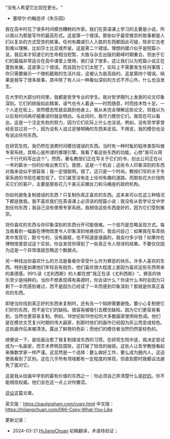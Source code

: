 
"没有人希望它比现在更长。"

- 塞缪尔·约翰逊评《失乐园》

我在高中时花了很多时间模仿糟糕的作家。我们在英语课上学习的主要是小说，所以我以为那是写作的最高形式。这是第一个错误。那些似乎最受推崇的故事都是人们以复杂的方式受苦的故事。任何有趣或引人入胜的东西都因此可疑，除非它古老到难以理解，比如莎士比亚或乔叟。这是第二个错误。理想的媒介似乎是短篇小说，我后来才知道它的生命相当短暂，大致与杂志出版的巅峰时期重合。但由于它们的篇幅非常适合在高中课堂上使用，我们读了很多，这让我们以为短篇小说正在蓬勃发展。这是第三个错误。而且因为它们太短了，实际上不需要发生任何事情；你只需要展示一个随机截取的生活片段，这被认为是高级的。这是第四个错误。结果是我写了很多故事，其中除了有人以一种看似深刻的方式不开心外，什么也没发生。

在大学的大部分时间里，我都是哲学专业的学生。我对哲学期刊上发表的论文印象深刻。它们的排版如此精美，语气也令人着迷——时而随意，时而技术性十足。一个人走在街上，突然模态性就会跳到他身上。我从未完全理解这些论文，但我以为以后有时间再仔细重读时就会明白。与此同时，我尽力模仿它们。我现在可以看出，这是一个注定失败的努力，因为它们实际上什么也没说。例如，没有哲学家曾经反驳过另一个，因为没有人说过足够明确的东西来反驳。不用说，我的模仿也没有说出任何东西。

在研究生院，我仍然在浪费时间模仿错误的东西。当时有一种时髦的程序类型叫做专家系统，其核心是所谓的推理引擎。我看了看这些东西的功能，心想"我可以用一千行代码写出这个"。然而，著名教授们正在写关于它们的书，创业公司正在以一年的薪水一份的价格出售它们。我想，这是一个机会；这些令人印象深刻的东西对我来说似乎很容易；我一定很聪明。错了。这只是一个时尚。教授们写的关于专家系统的书现在被忽视了。它们甚至没有走上任何有趣的道路。而那些花大价钱购买它们的客户，主要是那些花几千美元买螺丝刀和马桶座的政府机构。

你如何避免复制错误的东西？只复制你真正喜欢的东西。这本来可以在这三种情况下都拯救我。我不喜欢我们在英语课上必须读的短篇小说；我没有从哲学论文中学到任何东西；我自己没有使用专家系统。我相信这些东西是好的，因为它们受到推崇。

将你喜欢的东西与你印象深刻的东西分开可能很难。一个技巧是忽略呈现方式。每当我看到一幅画在博物馆里令人印象深刻地悬挂时，我会问自己：如果我在车库拍卖中发现它，脏兮兮的，没有画框，也不知道是谁画的，我会付多少钱？如果你在博物馆里尝试这个实验，你会发现你得到了一些真正令人惊讶的结果。不要仅仅因为这是一个异常值就忽略这个数据点。

另一种找出你喜欢什么的方法是看看你享受什么作为罪恶的快乐。许多人喜欢的东西，特别是如果他们年轻且有抱负，他们喜欢很大程度上是因为喜欢这些东西带来的美德感。99%读《尤利西斯》的人都在想"我正在读《尤利西斯》"。罪恶的快乐至少是纯粹的。当你不想表现得有美德时，你会读什么？你读什么书时会因为只剩下一半而感到难过，而不是因为已经读了一半而感到印象深刻？那就是你真正喜欢的东西。

即使当你找到真正好的东西来复制时，还有另一个陷阱需要避免。要小心复制使它们好的东西，而不是它们的缺陷。很容易被吸引去模仿缺陷，因为它们更容易看到，当然也更容易复制。例如，18世纪和19世纪的大多数画家使用棕色调。他们是在模仿文艺复兴时期的伟大画家，到那时他们的画作已经因为灰尘而变成棕色。这些画作后来被清洗，露出了鲜艳的色彩；而他们的模仿者当然仍然是棕色的。

顺便说一下，是绘画治愈了我复制错误东西的习惯。在研究生院中途，我决定尝试成为一名画家，而艺术界明显腐败，这打破了轻信的枷锁。这些人让哲学教授看起来像数学家一样严谨。这显然是一个选择：要么做好工作，要么成为圈内人，这迫使我看到了区别。这在几乎所有领域都有一定程度的体现，但直到那时我都设法避免了面对它。

这是我从绘画中学到的最有价值的东西之一：你必须自己弄清楚什么是[好的](https://hijiangchuan.com/paulgraham/014-Taste-for-Makers)。你不能相信权威。他们会在这一点上对你撒谎。

[评论](http://reddit.com/info/9bm4/comments)这篇文章。

英文版：https://paulgraham.com/copy.html
中文版：https://hijiangchuan.com/066-Copy-What-You-Like



更新记录：
- 2024-03-21 [HiJiangChuan](https://hijiangchuan.com) 初稿翻译，术语待验证； 
